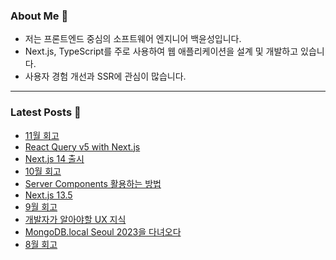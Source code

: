 ### About Me 👋
- 저는 프론트엔드 중심의 소프트웨어 엔지니어 백윤성입니다.
- Next.js, TypeScript를 주로 사용하여 웹 애플리케이션을 설계 및 개발하고 있습니다.
- 사용자 경험 개선과 SSR에 관심이 많습니다.

---

### Latest Posts 📰
- [11월 회고](https://bysxx.tistory.com/42)
- [React Query v5 with Next.js](https://bysxx.tistory.com/41)
- [Next.js 14 출시](https://bysxx.tistory.com/40)
- [10월 회고](https://bysxx.tistory.com/39)
- [Server Components 활용하는 방법](https://bysxx.tistory.com/38)
- [Next.js 13.5](https://bysxx.tistory.com/37)
- [9월 회고](https://bysxx.tistory.com/36)
- [개발자가 알아야할 UX 지식](https://bysxx.tistory.com/35)
- [MongoDB.local Seoul 2023을 다녀오다](https://bysxx.tistory.com/34)
- [8월 회고](https://bysxx.tistory.com/33)